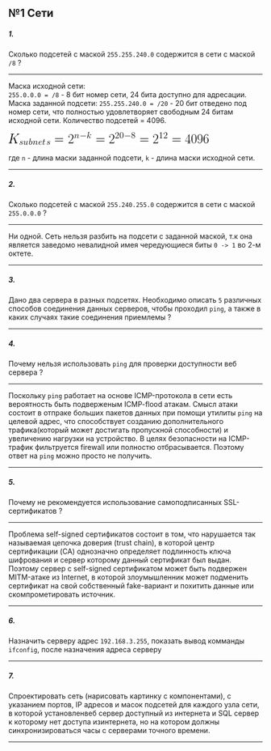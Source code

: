 ## №1 Сети

##### 1.
Сколько подсетей с маской `255.255.240.0` содержится в сети с маcкой `/8` ?

---

Маска исходной сети:  
`255.0.0.0 = /8` - 8 бит номер сети, 24 бита доступно для адресации.
Маска заданной подсети:
`255.255.240.0 = /20` - 20 бит отведено под номер сети, что полностью удовлетворяет свободным 24 битам исходной сети.
Количество подсетей = 4096.

![subnets](./subnets.gif)  

где `n` - длина маски заданной подсети, `k` - длина маски исходной сети.

---


##### 2.
Сколько подсетей с маской `255.240.255.0` содержится в сети с маской `255.0.0.0` ?

---

Ни одной. Сеть нельзя разбить на подсети с заданной маской, т.к она является заведомо невалидной имея
чередующиеся биты `0 -> 1` во 2-м октете.

---

##### 3.
Дано два сервера в разных подсетях. Необходимо описать `5` различных способов соединения данных серверов,
чтобы проходил `ping`, а также в каких случаях такие соединения приемлемы ?

--- 

##### 4.
Почему нельзя использовать `ping` для проверки доступности веб сервера ?

---

Поскольку `ping` работает на основе ICMP-протокола в сети есть вероятность быть подверженым ICMP-flood атакам.
Cмысл атаки состоит в отпраке больших пакетов данных при помощи утилиты `ping` на целевой адрес, что способствует
созданию дополнительного трафика(который может достигать пропускной способности) и увеличению нагрузки на устройство.
В целях безопасности на ICMP-трафик фильтруется firewall или полностю отбрасывается. Поэтому ответ на `ping` можно
просто не получить.


---

##### 5.
Почему не рекомендуется использование самоподписанных SSL-сертификатов ?

---

Проблема self-signed сертификатов состоит в том, что нарушается так называемая цепочка доверия
(trust chain), в которой центр сертификации (CA) однозначно определяет подлинность ключа шифрования
и сервер которому данный сертификат был выдан.
Поэтому сервер с self-signed сертификатом может быть подвержен MITM-атаке из Internet, в которой злоумышленник
может подменить сертификат на свой собственный fake-вариант и похитить данные или скомпрометировать
источник.

---

##### 6.
Назначить серверу адрес `192.168.3.255`, показать вывод комманды `ifconfig`, после назначения адреса серверу

---

##### 7.
Спроектировать сеть (нарисовать картинку с компонентами), с указанием портов, IP адресов и масок подсетей для каждого
узла сети, в которой установленвеб сервер доступный из интернета и SQL сервер к которому нет доступа изинтернета,
но на котором должны синхронизироваться часы с серверами точного времени.

---
